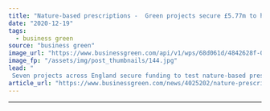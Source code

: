 ```yaml
---
title: "Nature-based prescriptions -  Green projects secure £5.77m to help boost mental wellbeing"
date: "2020-12-19"
tags: 
  - business green
source: "business green"
image_url: "https://www.businessgreen.com/api/v1/wps/68d061d/4842628f-02b8-4e19-9250-fffeddee05bd/3/BackyardProduction-forest-iStock-1196533345-185x114.jpg"
image_fp: "/assets/img/post_thumbnails/144.jpg"
lead: "
 Seven projects across England secure funding to test nature-based prescriptions designed to improve mental health and community well-being ..."
article_url: "https://www.businessgreen.com/news/4025202/nature-prescriptions-green-projects-secure-gbp-77m-help-boost-mental-wellbeing"
---
```


---
